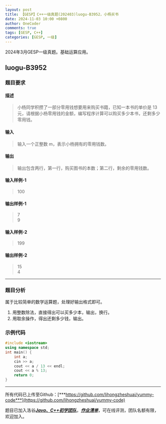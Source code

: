 ```yaml
---
layout: post
title: 【GESP】C++一级真题(202403)luogu-B3952，小杨买书
date: 2024-11-03 10:00 +0800
author: OneCoder
comments: true
tags: [GESP, C++]
categories: [GESP, 一级]
---
```

2024年3月GESP一级真题。基础运算应用。

<!--more-->

## luogu-B3952

### 题目要求

#### 描述

>小杨同学积攒了一部分零用钱想要用来购买书籍，已知一本书的单价是 13 元，请根据小杨零用钱的金额，编写程序计算可以购买多少本书，还剩多少零用钱。

#### 输入

>输入一个正整数 m，表示小杨拥有的零用钱数。

#### 输出

>输出包含两行，第一行，购买图书的本数；第二行，剩余的零用钱数。

#### 输入样例-1

>100

#### 输出样例-1

>7  
>9

#### 输入样例-2

>199

#### 输出样例-2

>15  
>4  

---

### 题目分析

属于比较简单的数学运算题，处理好输出格式即可。

1. 用整数除法，直接得出可以买多少本，输出，换行。
2. 用取余操作，得出还剩多少钱，输出。

### 示例代码

```cpp
#include <iostream>
using namespace std;
int main() {
    int a;
    cin >> a;
    cout << a / 13 << endl;
    cout << a % 13;
    return 0;
}
```

---

所有代码已上传至Github：[***https://github.com/lihongzheshuai/yummy-code***](https://github.com/lihongzheshuai/yummy-code)

题目已加入洛谷[***Java、C++初学团队***](https://www.luogu.com.cn/team/92228)，[***作业清单***](https://www.luogu.com.cn/team/92228#homework)，可在线评测，团队名额有限，欢迎加入。
